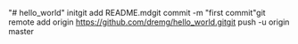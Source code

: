 "# hello_world"  initgit add README.mdgit commit -m "first commit"git remote add origin https://github.com/dremg/hello_world.gitgit push -u origin master
